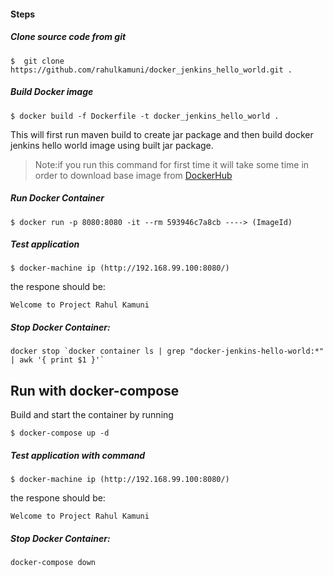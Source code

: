 
#### Steps

##### Clone source code from git
```
$  git clone https://github.com/rahulkamuni/docker_jenkins_hello_world.git .
```

##### Build Docker image
```
$ docker build -f Dockerfile -t docker_jenkins_hello_world .
```
This will first run maven build to create jar package and then build docker jenkins hello world image using built jar package.

>Note:if you run this command for first time it will take some time in order to download base image from [DockerHub](https://hub.docker.com/)

##### Run Docker Container
```
$ docker run -p 8080:8080 -it --rm 593946c7a8cb ----> (ImageId)
```

##### Test application

```
$ docker-machine ip (http://192.168.99.100:8080/)
```

the respone should be:
```
Welcome to Project Rahul Kamuni
```

#####  Stop Docker Container:
```
docker stop `docker container ls | grep "docker-jenkins-hello-world:*" | awk '{ print $1 }'`
```

## Run with docker-compose 

Build and start the container by running 

```
$ docker-compose up -d 
```

##### Test application with command

```
$ docker-machine ip (http://192.168.99.100:8080/)
```

the respone should be:
```
Welcome to Project Rahul Kamuni
```

##### Stop Docker Container:
```
docker-compose down
```
